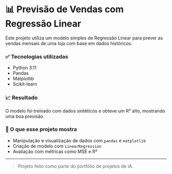 # 📊 Previsão de Vendas com Regressão Linear

Este projeto utiliza um modelo simples de Regressão Linear para prever as vendas mensais de uma loja com base em dados históricos.

### ✅ Tecnologias utilizadas
- Python 3.11
- Pandas
- Matplotlib
- Scikit-learn

### 📈 Resultado
O modelo foi treinado com dados sintéticos e obteve um R² alto, mostrando uma boa previsão.

### 🧠 O que esse projeto mostra
- Manipulação e visualização de dados com `pandas` e `matplotlib`
- Criação de modelo com `LinearRegression`
- Avaliação com métricas como MSE e R²

---

> Projeto feito como parte do portfólio de projetos de IA.
